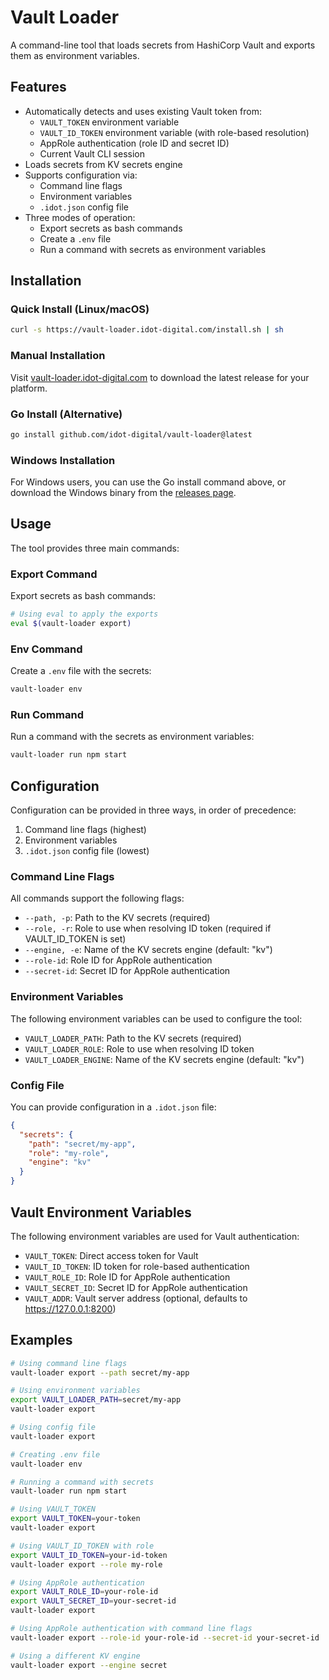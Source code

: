# Vault Loader

A command-line tool that loads secrets from HashiCorp Vault and exports them as environment variables.

## Features

- Automatically detects and uses existing Vault token from:
  - `VAULT_TOKEN` environment variable
  - `VAULT_ID_TOKEN` environment variable (with role-based resolution)
  - AppRole authentication (role ID and secret ID)
  - Current Vault CLI session
- Loads secrets from KV secrets engine
- Supports configuration via:
  - Command line flags
  - Environment variables
  - `.idot.json` config file
- Three modes of operation:
  - Export secrets as bash commands
  - Create a `.env` file
  - Run a command with secrets as environment variables

## Installation

### Quick Install (Linux/macOS)

```bash
curl -s https://vault-loader.idot-digital.com/install.sh | sh
```

### Manual Installation

Visit [vault-loader.idot-digital.com](https://vault-loader.idot-digital.com) to download the latest release for your platform.

### Go Install (Alternative)

```bash
go install github.com/idot-digital/vault-loader@latest
```

### Windows Installation

For Windows users, you can use the Go install command above, or download the Windows binary from the [releases page](https://vault-loader.idot-digital.com).

## Usage

The tool provides three main commands:

### Export Command

Export secrets as bash commands:

```bash
# Using eval to apply the exports
eval $(vault-loader export)
```

### Env Command

Create a `.env` file with the secrets:

```bash
vault-loader env
```

### Run Command

Run a command with the secrets as environment variables:

```bash
vault-loader run npm start
```

## Configuration

Configuration can be provided in three ways, in order of precedence:

1. Command line flags (highest)
2. Environment variables
3. `.idot.json` config file (lowest)

### Command Line Flags

All commands support the following flags:

- `--path, -p`: Path to the KV secrets (required)
- `--role, -r`: Role to use when resolving ID token (required if VAULT_ID_TOKEN is set)
- `--engine, -e`: Name of the KV secrets engine (default: "kv")
- `--role-id`: Role ID for AppRole authentication
- `--secret-id`: Secret ID for AppRole authentication

### Environment Variables

The following environment variables can be used to configure the tool:

- `VAULT_LOADER_PATH`: Path to the KV secrets (required)
- `VAULT_LOADER_ROLE`: Role to use when resolving ID token
- `VAULT_LOADER_ENGINE`: Name of the KV secrets engine (default: "kv")

### Config File

You can provide configuration in a `.idot.json` file:

```json
{
  "secrets": {
    "path": "secret/my-app",
    "role": "my-role",
    "engine": "kv"
  }
}
```

## Vault Environment Variables

The following environment variables are used for Vault authentication:

- `VAULT_TOKEN`: Direct access token for Vault
- `VAULT_ID_TOKEN`: ID token for role-based authentication
- `VAULT_ROLE_ID`: Role ID for AppRole authentication
- `VAULT_SECRET_ID`: Secret ID for AppRole authentication
- `VAULT_ADDR`: Vault server address (optional, defaults to https://127.0.0.1:8200)

## Examples

```bash
# Using command line flags
vault-loader export --path secret/my-app

# Using environment variables
export VAULT_LOADER_PATH=secret/my-app
vault-loader export

# Using config file
vault-loader export

# Creating .env file
vault-loader env

# Running a command with secrets
vault-loader run npm start

# Using VAULT_TOKEN
export VAULT_TOKEN=your-token
vault-loader export

# Using VAULT_ID_TOKEN with role
export VAULT_ID_TOKEN=your-id-token
vault-loader export --role my-role

# Using AppRole authentication
export VAULT_ROLE_ID=your-role-id
export VAULT_SECRET_ID=your-secret-id
vault-loader export

# Using AppRole authentication with command line flags
vault-loader export --role-id your-role-id --secret-id your-secret-id

# Using a different KV engine
vault-loader export --engine secret
```
